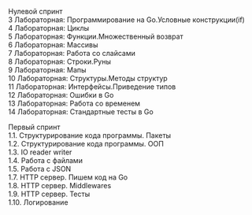 Нулевой спринт <br />
3 Лабораторная: Программирование на Go.Условные конструкции(if)<br />
4 Лабораторная: Циклы<br />
5 Лабораторная: Функции.Множественный возврат<br />
6 Лабораторная: Массивы<br />
7 Лабораторная: Работа со слайсами<br />
8 Лабораторная: Строки.Руны<br />
9 Лабораторная: Мапы<br />
10 Лабораторная: Структуры.Методы структур<br />
11 Лабораторная: Интерфейсы.Приведение типов<br />
12 Лабораторная: Ошибки в Go<br />
13 Лабораторная: Работа со временем<br />
14 Лабораторная: Стандартные тесты в Go

Первый спринт <br />
1.1. Структурирование кода программы. Пакеты<br />
1.2. Структурирование кода программы. ООП<br />
1.3. IO reader writer <br />
1.4. Работа с файлами <br />
1.5. Работа с JSON <br />
1.7. HTTP сервер. Пишем код на Go<br />
1.8. HTTP сервер. Middlewares <br />
1.9. HTTP сервер. Тесты <br />
1.10. Логирование
